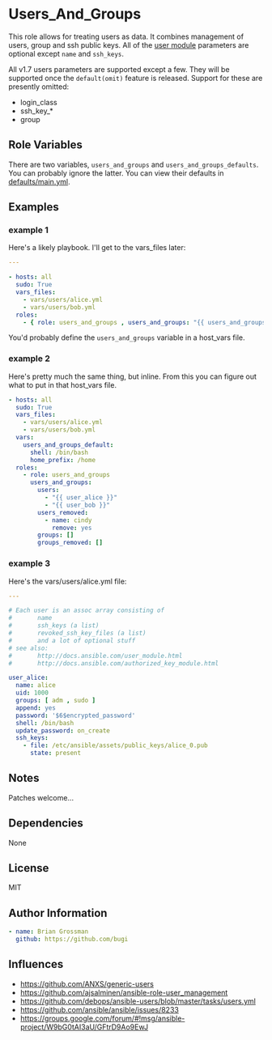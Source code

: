 # Users\_And\_Groups

This role allows for treating users as data.
It combines management of users, group and
ssh public keys.  All of the
[user module](http://docs.ansible.com/user_module.html)
parameters are optional except `name` and `ssh_keys`.

All v1.7 users parameters are supported except a few.  They will be supported
once the `default(omit)` feature is released.  Support for these are presently
omitted:

* login\_class
* ssh\_key\_\*
* group


## Role Variables

There are two variables, `users_and_groups` and `users_and_groups_defaults`.
You can probably ignore the latter.  You can view their defaults in
[defaults/main.yml](defaults/main.yml).


## Examples

### example 1

Here's a likely playbook.  I'll get to the vars\_files later:

```yaml
---

- hosts: all
  sudo: True
  vars_files:
    - vars/users/alice.yml
    - vars/users/bob.yml
  roles:
    - { role: users_and_groups , users_and_groups: "{{ users_and_groups }}" }
```

You'd probably define the `users_and_groups` variable in a host\_vars file.


### example 2

Here's pretty much the same thing, but inline.  From this you can figure
out what to put in that host\_vars file.

```yaml
- hosts: all
  sudo: True
  vars_files:
    - vars/users/alice.yml
    - vars/users/bob.yml
  vars:
    users_and_groups_default:
      shell: /bin/bash
      home_prefix: /home
  roles:
    - role: users_and_groups
      users_and_groups:
        users:
          - "{{ user_alice }}"
          - "{{ user_bob }}"
        users_removed:
          - name: cindy
            remove: yes
        groups: []
        groups_removed: []
```

### example 3

Here's the vars/users/alice.yml file:

```yaml
---

# Each user is an assoc array consisting of
#       name
#       ssh_keys (a list)
#       revoked_ssh_key_files (a list)
#       and a lot of optional stuff
# see also:
#       http://docs.ansible.com/user_module.html
#       http://docs.ansible.com/authorized_key_module.html

user_alice:
  name: alice
  uid: 1000
  groups: [ adm , sudo ]
  append: yes
  password: '$6$encrypted_password'
  shell: /bin/bash
  update_password: on_create
  ssh_keys:
    - file: /etc/ansible/assets/public_keys/alice_0.pub
      state: present
```


## Notes

Patches welcome...


## Dependencies

None


## License

MIT


## Author Information

```yaml
- name: Brian Grossman
  github: https://github.com/bugi
```


## Influences

*	https://github.com/ANXS/generic-users
*	https://github.com/ajsalminen/ansible-role-user_management
*	https://github.com/debops/ansible-users/blob/master/tasks/users.yml
*	https://github.com/ansible/ansible/issues/8233
*	https://groups.google.com/forum/#!msg/ansible-project/W9bG0tAI3aU/GFtrD9Ao9EwJ
